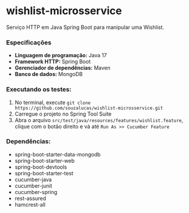 # wishlist-microsservice

Serviço HTTP em Java Spring Boot para manipular uma Wishlist.

### Especificações

- **Linguagem de programação:** Java 17
- **Framework HTTP:** Spring Boot
- **Gerenciador de  dependências:** Maven
- **Banco de dados:** MongoDB

### Executando os testes:
1. No terminal, execute `git clone https://github.com/souzalucas/wishlist-microsservice.git`
2. Carregue o projeto no Spring Tool Suite
3. Abra o arquivo `src/test/java/resources/features/wishlist.feature`, clique com o botão direito e vá até `Run As >> Cucumber Feature`

### Dependências:
- spring-boot-starter-data-mongodb
- spring-boot-starter-web
- spring-boot-devtools
- spring-boot-starter-test
- cucumber-java
- cucumber-junit
- cucumber-spring
- rest-assured
- hamcrest-all
